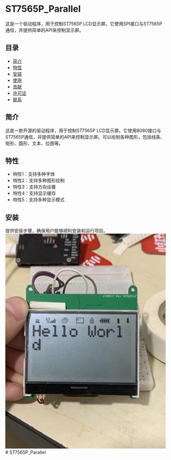 # ST7565P_Parallel

这是一个驱动程序，用于控制ST7565P LCD显示屏。它使用SPI接口与ST7565P通信，并提供简单的API来控制显示屏。

## 目录

- [简介](#简介)
- [特性](#特性)
- [安装](#安装)
- [使用](#使用)
- [贡献](#贡献)
- [许可证](#许可证)
- [联系](#联系)

## 简介

这是一款开源的驱动程序，用于控制ST7565P LCD显示屏。它使用8080接口与ST7565P通信，并提供简单的API来控制显示屏。可以绘制各种图形，包括线条、矩形、圆形、文本、位图等。

## 特性

- 特性1：支持多种字体
- 特性2：支持多种图形绘制
- 特性3：支持方向设置
- 特性4：支持显示缓存
- 特性5：支持多种显示模式

## 安装

提供安装步骤，确保用户能够顺利安装和运行项目。
![示例图片](images/IMG_6403.jpg)# ST7565P_Parallel
